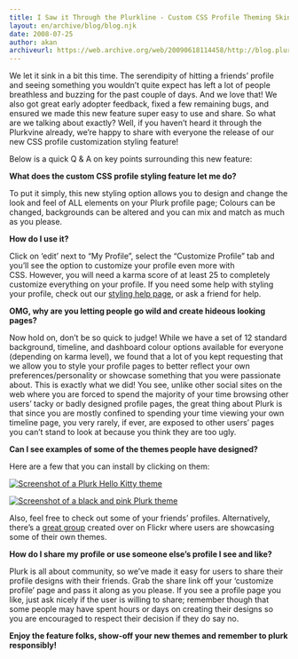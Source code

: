 ```yaml
---
title: I Saw it Through the Plurkline - Custom CSS Profile Theming Skinning is Here!
layout: en/archive/blog/blog.njk
date: 2008-07-25
author: akan
archiveurl: https://web.archive.org/web/20090618114458/http://blog.plurk.com/2008/07/25/i-saw-it-through-the-plurkline-custom-css-profile-themingskinning-is-here/
---
```

We let it sink in a bit this time. The serendipity of hitting a friends’ profile and seeing something you wouldn’t quite expect has left a lot of people breathless and buzzing for the past couple of days. And we love that! We also got great early adopter feedback, fixed a few remaining bugs, and ensured we made this new feature super easy to use and share. So what are we talking about exactly? Well, if you haven’t heard it through the Plurkvine already, we’re happy to share with everyone the release of our new CSS profile customization styling feature!

Below is a quick Q & A on key points surrounding this new feature:

**What does the custom CSS profile styling feature let me do?**

To put it simply, this new styling option allows you to design and change the look and feel of ALL elements on your Plurk profile page; Colours can be changed, backgrounds can be altered and you can mix and match as much as you please.

**How do I use it?**

Click on ‘edit’ next to “My Profile”, select the “Customize Profile” tab and you’ll see the option to customize your profile even more with CSS. However, you will need a karma score of at least 25 to completely customize everything on your profile. If you need some help with styling your profile, check out our [styling help page](http://www.plurk.com/stylingHelp), or ask a friend for help.

**OMG, why are you letting people go wild and create hideous looking pages?**

Now hold on, don’t be so quick to judge! While we have a set of 12 standard background, timeline, and dashboard colour options available for everyone (depending on karma level), we found that a lot of you kept requesting that we allow you to style your profile pages to better reflect your own preferences/personality or showcase something that you were passionate about. This is exactly what we did! You see, unlike other social sites on the web where you are forced to spend the majority of your time browsing other users’ tacky or badly designed profile pages, the great thing about Plurk is that since you are mostly confined to spending your time viewing your own timeline page, you very rarely, if ever, are exposed to other users’ pages you can’t stand to look at because you think they are too ugly.

**Can I see examples of some of the themes people have designed?**

Here are a few that you can install by clicking on them:

[![Screenshot of a Plurk Hello Kitty theme](/media/archive/blog/2008/7/css/hello_kitty_theme.jpg)](https://www.plurk.com/installDesign/25598-f9979eefac)

[![Screenshot of a black and pink Plurk theme](/media/archive/blog/2008/7/css/black_and_pink_theme.jpg)](https://www.plurk.com/installDesign/16288-60e93b5144)

Also, feel free to check out some of your friends’ profiles. Alternatively, there’s a [great group](http://www.flickr.com/groups/plurkthemes/pool) created over on Flickr where users are showcasing some of their own themes.

**How do I share my profile or use someone else’s profile I see and like?**

Plurk is all about community, so we’ve made it easy for users to share their profile designs with their friends. Grab the share link off your ‘customize profile’ page and pass it along as you please. If you see a profile page you like, just ask nicely if the user is willing to share; remember though that some people may have spent hours or days on creating their designs so you are encouraged to respect their decision if they do say no.

**Enjoy the feature folks, show-off your new themes and remember to plurk responsibly!**